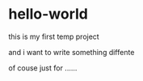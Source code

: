 # hello-world
this is my first temp project

and i want to write something diffente

of couse just for ......

